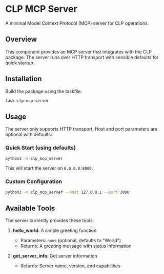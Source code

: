 # CLP MCP Server

A minimal Model Context Protocol (MCP) server for CLP operations.

## Overview

This component provides an MCP server that integrates with the CLP package. The server runs over HTTP transport with sensible defaults for quick startup.

## Installation

Build the package using the taskfile:
```bash
task clp-mcp-server
```

## Usage

The server only supports HTTP transport. Host and port parameters are optional with defaults:

### Quick Start (using defaults)
```bash
python3 -m clp_mcp_server
```
This will start the server on `0.0.0.0:8000`.

### Custom Configuration
```bash
python3 -m clp_mcp_server --host 127.0.0.1 --port 3000
```


## Available Tools

The server currently provides these tools:

1. **hello_world**: A simple greeting function
   - Parameters: `name` (optional, defaults to "World")
   - Returns: A greeting message with status information

2. **get_server_info**: Get server information
   - Returns: Server name, version, and capabilities

